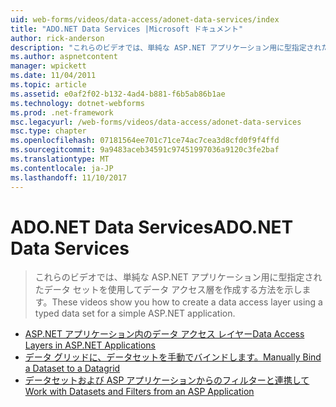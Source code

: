 ```yaml
---
uid: web-forms/videos/data-access/adonet-data-services/index
title: "ADO.NET Data Services |Microsoft ドキュメント"
author: rick-anderson
description: "これらのビデオでは、単純な ASP.NET アプリケーション用に型指定されたデータ セットを使用してデータ アクセス層を作成する方法を示します。"
ms.author: aspnetcontent
manager: wpickett
ms.date: 11/04/2011
ms.topic: article
ms.assetid: e0af2f02-b132-4ad4-b881-f6b5ab86b1ae
ms.technology: dotnet-webforms
ms.prod: .net-framework
msc.legacyurl: /web-forms/videos/data-access/adonet-data-services
msc.type: chapter
ms.openlocfilehash: 07181564ee701c71ce74ac7cea3d8cfd0f9f4ffd
ms.sourcegitcommit: 9a9483aceb34591c97451997036a9120c3fe2baf
ms.translationtype: MT
ms.contentlocale: ja-JP
ms.lasthandoff: 11/10/2017
---
```

<a name="adonet-data-services"></a><span data-ttu-id="9d903-103">ADO.NET Data Services</span><span class="sxs-lookup"><span data-stu-id="9d903-103">ADO.NET Data Services</span></span>
====================
> <span data-ttu-id="9d903-104">これらのビデオでは、単純な ASP.NET アプリケーション用に型指定されたデータ セットを使用してデータ アクセス層を作成する方法を示します。</span><span class="sxs-lookup"><span data-stu-id="9d903-104">These videos show you how to create a data access layer using a typed data set for a simple ASP.NET application.</span></span>


- [<span data-ttu-id="9d903-105">ASP.NET アプリケーション内のデータ アクセス レイヤー</span><span class="sxs-lookup"><span data-stu-id="9d903-105">Data Access Layers in ASP.NET Applications</span></span>](data-access-layers-in-aspnet-applications.md)
- [<span data-ttu-id="9d903-106">データ グリッドに、データセットを手動でバインドします。</span><span class="sxs-lookup"><span data-stu-id="9d903-106">Manually Bind a Dataset to a Datagrid</span></span>](how-to-manually-bind-a-dataset-to-a-datagrid.md)
- [<span data-ttu-id="9d903-107">データセットおよび ASP アプリケーションからのフィルターと連携して</span><span class="sxs-lookup"><span data-stu-id="9d903-107">Work with Datasets and Filters from an ASP Application</span></span>](how-to-work-with-datasets-and-filters-from-an-asp-application.md)
